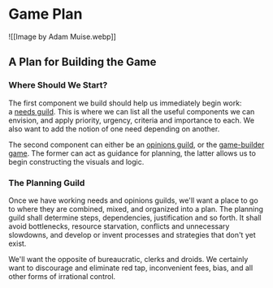 # Game Plan

![[Image by Adam Muise.webp]]

## A Plan for Building the Game

### Where Should We Start?

The first component we build should help us immediately begin work: a [needs guild](https://wiki.game.civilization2.org/needs). This is where we can list all the useful components we can envision, and apply priority, urgency, criteria and importance to each. We also want to add the notion of one need depending on another.

The second component can either be an [opinions guild](https://wiki.game.civilization2.org/opinions), or the [game-builder game](https://wiki.game.civilization2.org/build). The former can act as guidance for planning, the latter allows us to begin constructing the visuals and logic.

### The Planning Guild

Once we have working needs and opinions guilds, we'll want a place to go to where they are combined, mixed, and organized into a plan. The planning guild shall determine steps, dependencies, justification and so forth. It shall avoid bottlenecks, resource starvation, conflicts and unnecessary slowdowns, and develop or invent processes and strategies that don't yet exist.

We'll want the opposite of bureaucratic, clerks and droids. We certainly want to discourage and eliminate red tap, inconvenient fees, bias, and all other forms of irrational control.